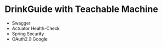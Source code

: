 # DrinkGuide with Teachable Machine
  - Swagger
  - Actuator Health-Check
  - Spring Security
  - OAuth2.0 Google
  
  
